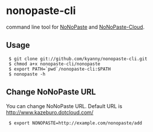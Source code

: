 # nonopaste-cli #

command line tool for [NoNoPaste](https://github.com/kazeburo/NoNoPaste) and [NoNoPaste-Cloud](https://github.com/kazeburo/NoNoPaste-Cloud).

## Usage ##

~~~~
 $ git clone git://github.com/kyanny/nonopaste-cli.git
 $ chmod a+x nonopaste-cli/nonopaste
 $ export PATH=`pwd`/nonopaste-cli:$PATH
 $ nonopaste -h
~~~~

## Change NoNoPaste URL ##

You can change NoNoPaste URL. Default URL is http://www.kazeburo.dotcloud.com/ 

~~~~
 $ export NONOPASTE=http://example.com/nonopaste/add
~~~~
